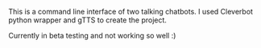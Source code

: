 This is a command line interface of two talking chatbots. I used Cleverbot python wrapper and gTTS to create the project. 

Currently in beta testing and not working so well :)
